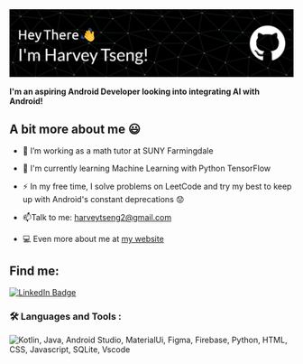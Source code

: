 <div id="header">
  <img src="github-header-image.png" alt="Banner"/>

  **I'm an aspiring Android Developer looking into integrating AI with Android!**
</div>

<div id="about">
  <h2> A bit more about me 😃</h2>

- :telescope: I’m working as a math tutor at SUNY Farmingdale
  
- :seedling: I'm currently learning Machine Learning with Python TensorFlow

- :zap: In my free time, I solve problems on LeetCode and try my best to keep up with Android's constant deprecations 😟

- :mailbox:Talk to me: <a href="mailto:harveytseng2@gmail.com">harveytseng2@gmail.com</a>

- :computer: Even more about me at [my website](https://verdenroz.github.io/portfolio/)
  
</div>

<div id="socials">
  <h2>Find me:</h2>
  <a target="_blank" href="https://www.linkedin.com/in/harvey-tseng">
    <img src="https://img.shields.io/badge/LinkedIn-blue?style=for-the-badge&logo=linkedin&logoColor=white" alt="LinkedIn Badge"/>
  </a>
</div>

### :hammer_and_wrench: Languages and Tools :
<div id="skills">
  <img src="https://skillicons.dev/icons?i=kotlin,java,androidstudio,materialui,figma,firebase,python,html,css,javascript,sqlite,vscode&theme=dark" alt="Kotlin, Java, Android Studio, MaterialUi, Figma, Firebase, Python, HTML, CSS, Javascript, SQLite, Vscode">
</div>

<!--
**Verdenroz/Verdenroz** is a ✨ _special_ ✨ repository because its `README.md` (this file) appears on your GitHub profile.

Here are some ideas to get you started:

- 🔭 I’m currently working on ...
- 🌱 I’m currently learning ...
- 👯 I’m looking to collaborate on ...
- 🤔 I’m looking for help with ...
- 💬 Ask me about ...
- 📫 How to reach me: ...
- 😄 Pronouns: ...
- ⚡ Fun fact: ...
-->
